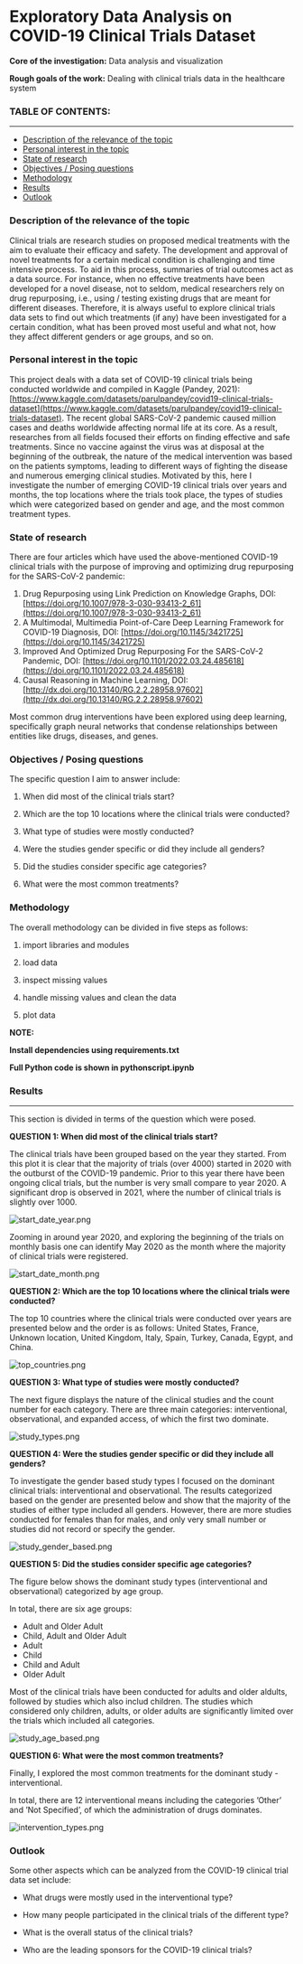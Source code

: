 # Exploratory Data Analysis on COVID-19 Clinical Trials Dataset

**Core of the investigation:** Data analysis and visualization

**Rough goals of the work:** Dealing with clinical trials data in the healthcare system

### TABLE OF CONTENTS:
<hr>

* [Description of the relevance of the topic]()
* [Personal interest in the topic]()
* [State of research]()
* [Objectives / Posing questions]()
* [Methodology]()
* [Results]()
* [Outlook]()


### Description of the relevance of the topic

Clinical trials are research studies on proposed medical treatments with the aim to evaluate their efficacy and safety. The development and approval of novel treatments for a certain medical condition is challenging and time intensive process. To aid in this process, summaries of trial outcomes act as a data source.
For instance, when no effective treatments have been developed for a novel disease, not to seldom, medical researchers rely on drug repurposing, i.e., using / testing existing drugs that are meant for different diseases.
Therefore, it is always useful to explore clinical trials data sets to find out which treatments (if any) have been investigated for a certain condition, what has been proved most useful and what not, how they affect different genders or age groups, and so on.


### Personal interest in the topic

This project deals with a data set of COVID-19 clinical trials being conducted worldwide and compiled in Kaggle (Pandey, 2021): [https://www.kaggle.com/datasets/parulpandey/covid19-clinical-trials-dataset](https://www.kaggle.com/datasets/parulpandey/covid19-clinical-trials-dataset).
The recent global SARS-CoV-2 pandemic caused million cases and deaths worldwide affecting normal life at its core. As a result, researches from all fields focused their efforts on finding effective and safe treatments. Since no vaccine against the virus was at disposal at the beginning of the outbreak, the nature of the medical intervention was based on the patients symptoms, leading to different ways of fighting the disease and numerous emerging clinical studies. Motivated by this, here I investigate the number of emerging COVID-19 clinical trials over years and months, the top locations where the trials took place, the types of studies which were categorized based on gender and age, and the most common treatment types.

### State of research

There are four articles which have used the above-mentioned COVID-19 clinical trials with the purpose of improving and optimizing drug repurposing for the SARS-CoV-2 pandemic:

1. Drug Repurposing using Link Prediction on Knowledge Graphs, DOI: [https://doi.org/10.1007/978-3-030-93413-2_61](https://doi.org/10.1007/978-3-030-93413-2_61)
2. A Multimodal, Multimedia Point-of-Care Deep Learning Framework for COVID-19 Diagnosis, DOI: [https://doi.org/10.1145/3421725](https://doi.org/10.1145/3421725)
3. Improved And Optimized Drug Repurposing For the SARS-CoV-2 Pandemic, DOI: [https://doi.org/10.1101/2022.03.24.485618](https://doi.org/10.1101/2022.03.24.485618)
4. Causal Reasoning in Machine Learning, DOI: [http://dx.doi.org/10.13140/RG.2.2.28958.97602](http://dx.doi.org/10.13140/RG.2.2.28958.97602)

Most common drug interventions have been explored using deep learning, specifically graph neural networks that condense relationships between entities like drugs, diseases, and genes.

### Objectives / Posing questions

The specific question I aim to answer include:

1. When did most of the clinical trials start? <p></p>

2. Which are the top 10 locations where the clinical trials were conducted? <p></p>

3. What type of studies were mostly conducted? <p></p>

4. Were the studies gender specific or did they include all genders? <p></p>

5. Did the studies consider specific age categories? <p></p>

6. What were the most common treatments? <br>

### Methodology

The overall methodology can be divided in five steps as follows:

1. import libraries and modules <p></p>

2. load data <p></p>

3. inspect missing values <p></p>

4. handle missing values and clean the data <p></p>

5. plot data <br>

**NOTE:**

**Install dependencies using requirements.txt**

**Full Python code is shown in pythonscript.ipynb**
    
### Results
<hr>

This section is divided in terms of the question which were posed.

**QUESTION 1: When did most of the clinical trials start?**

The clinical trials have been grouped based on the year they started. From this plot it is clear that the majority of trials (over 4000) started in 2020 with the outburst of the COVID-19 pandemic. Prior to this year there have been ongoing clical trials, but the number is very small compare to year 2020. A significant drop is observed in 2021, where the number of clinical trials is slightly over 1000.

![start_date_year.png](attachment:start_date_year.png)

Zooming in around year 2020, and exploring the beginning of the trials on monthly basis one can identify May 2020 as the month where the majority of clinical trials were registered.

![start_date_month.png](attachment:start_date_month.png)

**QUESTION 2: Which are the top 10 locations where the clinical trials were conducted?**

The top 10 countries where the clinical trials were conducted over years are presented below and the order is as follows: United States, France, Unknown location, United Kingdom, Italy, Spain, Turkey, Canada, Egypt, and China.

![top_countries.png](attachment:top_countries.png)

**QUESTION 3: What type of studies were mostly conducted?**

The next figure displays the nature of the clinical studies and the count number for each category. There are three main categories: interventional, observational, and expanded access, of which the first two dominate.

![study_types.png](attachment:study_types.png)

**QUESTION 4: Were the studies gender specific or did they include all genders?**

To investigate the gender based study types I focused on the dominant clinical trials: interventional and observational. The results categorized based on the gender are presented below and show that the majority of the studies of either type included all genders. However, there are more studies conducted for females than for males, and only very small number or studies did not record or specify the gender.

![study_gender_based.png](attachment:study_gender_based.png)

**QUESTION 5: Did the studies consider specific age categories?**

The figure below shows the dominant study types (interventional and observational) categorized by age group. 

In total, there are six age groups:
* Adult and Older Adult
* Child, Adult and Older Adult
* Adult
* Child
* Child and Adult
* Older Adult

Most of the clinical trials have been conducted for adults and older aldults, followed by studies which also includ children. The studies which considered only children, adults, or older adults are significantly limited over the trials which included all categories.

![study_age_based.png](attachment:study_age_based.png)

**QUESTION 6: What were the most common treatments?**

Finally, I explored the most common treatments for the dominant study - interventional. 

In total, there are 12 interventional means including the categories ’Other’ and ’Not Specified’, of which the administration of drugs dominates.

![intervention_types.png](attachment:intervention_types.png)



### Outlook 

Some other aspects which can be analyzed from the COVID-19 clinical trial data set include:

* What drugs were mostly used in the interventional type? <p></p>

* How many people participated in the clinical trials of the different type? <p></p>

* What is the overall status of the clinical trials? <p></p>

* Who are the leading sponsors for the COVID-19 clinical trials? 


